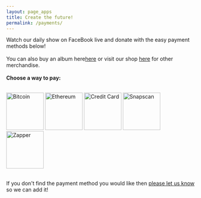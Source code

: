 ```yaml
---
layout: page_apps
title: Create the future!
permalink: /payments/
---
```


<!--<a>We are currently raising funds for a world tour to play our music far and wide, spreading the message of a healthy future for our planet. Why not send us some cash to help us achieve this goal? Your contribution will be wisely spent to create and perform music that inspires people to look inward and take action in their lives to co-create a living future. We accept Bitcoin, Ethereum, All traditional currencies, any other gifts and/or adventures around the world too. We look forward to playing in your town!</a>-->
<a>Watch our daily show on FaceBook live and donate with the easy payment methods below!
<br>
<br>
<a>You can also buy an album here<a href="http://daowiz.bandcamp.com">here</a> or visit our shop <a href="https://www.etsy.com/shop/DaoWiz">here</a> for other merchandise.</a>
<br>
<br>
<strong>Choose a way to pay:</strong>
<br>
<br>

<a href="../bitcoin"><img src="../assets/img/currencyicons/bit.png" height="100vw" width="100vw" alt="Bitcoin"></a>
<a href="../ethereum"><img src="../assets/img/currencyicons/ether.png" height="100vw" width="100vw" alt="Ethereum"></a>
<a href="../creditcard"><img src="../assets/img/currencyicons/credit-cards-icon.png" height="100vw" width="100vw" alt="Credit Card"></a>
<a href="../snapscan"><img src="../assets/img/currencyicons/snapscan.png" height="100vw" width="100vw" alt="Snapscan"></a>
<a href="../zapper"><img src="../assets/img/currencyicons/zapper.jpg" height="100vw" width="100vw" alt="Zapper"></a>





<br>
If you don't find the payment method you would like then <a href="../contact">please let us know</a> so we can add it!
<br>
<br>
<br>
<br>
